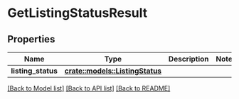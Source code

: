 # GetListingStatusResult

## Properties

Name | Type | Description | Notes
------------ | ------------- | ------------- | -------------
**listing_status** | [**crate::models::ListingStatus**](ListingStatus.md) |  | 

[[Back to Model list]](../README.md#documentation-for-models) [[Back to API list]](../README.md#documentation-for-api-endpoints) [[Back to README]](../README.md)


